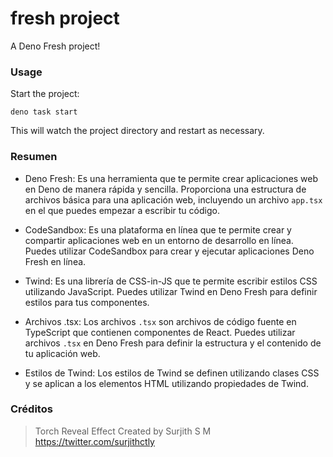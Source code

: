 # fresh project

A Deno Fresh project!

### Usage

Start the project:

```
deno task start
```

This will watch the project directory and restart as necessary.

### Resumen

- Deno Fresh: Es una herramienta que te permite crear aplicaciones web en Deno de manera rápida y sencilla. Proporciona una estructura de archivos básica para una aplicación web, incluyendo un archivo `app.tsx` en el que puedes empezar a escribir tu código.

- CodeSandbox: Es una plataforma en línea que te permite crear y compartir aplicaciones web en un entorno de desarrollo en línea. Puedes utilizar CodeSandbox para crear y ejecutar aplicaciones Deno Fresh en línea.

- Twind: Es una librería de CSS-in-JS que te permite escribir estilos CSS utilizando JavaScript. Puedes utilizar Twind en Deno Fresh para definir estilos para tus componentes.

- Archivos .tsx: Los archivos `.tsx` son archivos de código fuente en TypeScript que contienen componentes de React. Puedes utilizar archivos `.tsx` en Deno Fresh para definir la estructura y el contenido de tu aplicación web.

- Estilos de Twind: Los estilos de Twind se definen utilizando clases CSS y se aplican a los elementos HTML utilizando propiedades de Twind. 


### Créditos

> Torch Reveal Effect Created by Surjith S M  https://twitter.com/surjithctly
